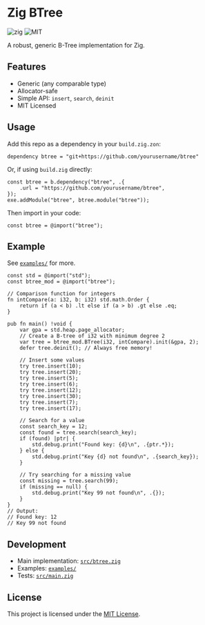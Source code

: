 
# Zig BTree

![zig](https://img.shields.io/badge/zig-0.15%2B-f7a41d?logo=zig)
![MIT](https://img.shields.io/badge/license-MIT-green.svg)

A robust, generic B-Tree implementation for Zig.

## Features
- Generic (any comparable type)
- Allocator-safe
- Simple API: `insert`, `search`, `deinit`
- MIT Licensed

## Usage

Add this repo as a dependency in your `build.zig.zon`:

```text
dependency btree = "git+https://github.com/yourusername/btree"
```

Or, if using `build.zig` directly:

```zig
const btree = b.dependency("btree", .{
    .url = "https://github.com/yourusername/btree",
});
exe.addModule("btree", btree.module("btree"));
```

Then import in your code:

```zig
const btree = @import("btree");
```

## Example

See [`examples/`](examples/) for more.


```zig
const std = @import("std");
const btree_mod = @import("btree");

// Comparison function for integers
fn intCompare(a: i32, b: i32) std.math.Order {
    return if (a < b) .lt else if (a > b) .gt else .eq;
}

pub fn main() !void {
    var gpa = std.heap.page_allocator;
    // Create a B-tree of i32 with minimum degree 2
    var tree = btree_mod.BTree(i32, intCompare).init(&gpa, 2);
    defer tree.deinit(); // Always free memory!

    // Insert some values
    try tree.insert(10);
    try tree.insert(20);
    try tree.insert(5);
    try tree.insert(6);
    try tree.insert(12);
    try tree.insert(30);
    try tree.insert(7);
    try tree.insert(17);

    // Search for a value
    const search_key = 12;
    const found = tree.search(search_key);
    if (found) |ptr| {
        std.debug.print("Found key: {d}\n", .{ptr.*});
    } else {
        std.debug.print("Key {d} not found\n", .{search_key});
    }

    // Try searching for a missing value
    const missing = tree.search(99);
    if (missing == null) {
        std.debug.print("Key 99 not found\n", .{});
    }
}
// Output:
// Found key: 12
// Key 99 not found
```

## Development
- Main implementation: [`src/btree.zig`](src/btree.zig)
- Examples: [`examples/`](examples/)
- Tests: [`src/main.zig`](src/main.zig)

## License

This project is licensed under the [MIT License](LICENSE).

